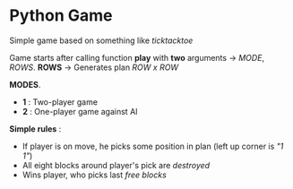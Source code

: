 # Python Game

Simple game based on something like _ticktacktoe_

Game starts after calling function **play** with **two** arguments -> _MODE_, _ROWS_.
**ROWS** -> Generates plan _ROW x ROW_

**MODES**.
* **1** : Two-player game
* **2** : One-player game against AI

**Simple rules** :
* If player is on move, he picks some position in plan (left up corner is _"1 1"_)
* All eight blocks around player's pick are *destroyed*
* Wins player, who picks last *free blocks*